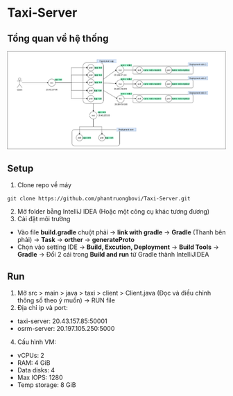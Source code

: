 # Taxi-Server
## Tổng quan về hệ thống
![alt text](https://github.com/phantruongbovi/Taxi-Server/blob/main/Diagram.png)
## Setup
1. Clone repo về máy
```
git clone https://github.com/phantruongbovi/Taxi-Server.git
```
2. Mở folder bằng IntelliJ IDEA (Hoặc một công cụ khác tương đương)
3. Cài đặt môi trường
- Vào file **build.gradle** chuột phải -> **link with gradle** -> **Gradle** (Thanh bên phải) -> **Task** -> **orther** -> **generateProto**
- Chọn vào setting IDE -> **Build, Excution, Deployment** -> **Build Tools** -> **Gradle** 
-> Đổi 2 cái trong **Build and run** từ Gradle thành IntelliJIDEA
## Run
1. Mở src > main > java > taxi > client > Client.java (Đọc và điều chỉnh thông số theo ý muốn) -> RUN file
2. Địa chỉ ip và port:
- taxi-server: 20.43.157.85:50001
- osrm-server: 20.197.105.250:5000
4. Cấu hình VM: 
- vCPUs: 2
- RAM: 4 GiB
- Data disks: 4
- Max IOPS: 1280
- Temp storage: 8 GiB

